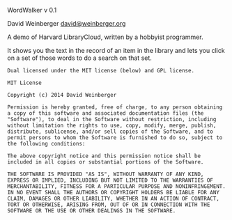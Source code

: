 WordWalker
v 0.1

David Weinberger
david@weinberger.org

A demo of Harvard LibraryCloud, written by a hobbyist programmer.

It shows you the text in the record of an item in the library and lets you click on a set of those words to do a search on that set.
	
	Dual licensed under the MIT license (below) and GPL license.

	MIT License

	Copyright (c) 2014 David Weinberger

	Permission is hereby granted, free of charge, to any person obtaining a copy of this software and associated documentation files (the "Software"), to deal in the Software without restriction, including without limitation the rights to use, copy, modify, merge, publish, distribute, sublicense, and/or sell copies of the Software, and to permit persons to whom the Software is furnished to do so, subject to the following conditions:

	The above copyright notice and this permission notice shall be included in all copies or substantial portions of the Software.

	THE SOFTWARE IS PROVIDED "AS IS", WITHOUT WARRANTY OF ANY KIND, EXPRESS OR IMPLIED, INCLUDING BUT NOT LIMITED TO THE WARRANTIES OF MERCHANTABILITY, FITNESS FOR A PARTICULAR PURPOSE AND NONINFRINGEMENT. IN NO EVENT SHALL THE AUTHORS OR COPYRIGHT HOLDERS BE LIABLE FOR ANY CLAIM, DAMAGES OR OTHER LIABILITY, WHETHER IN AN ACTION OF CONTRACT, TORT OR OTHERWISE, ARISING FROM, OUT OF OR IN CONNECTION WITH THE SOFTWARE OR THE USE OR OTHER DEALINGS IN THE SOFTWARE.



